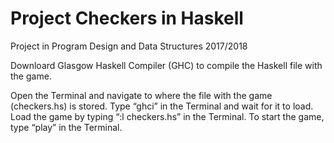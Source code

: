 # Project Checkers in Haskell

Project in Program Design and Data Structures 2017/2018

Downloard Glasgow Haskell Compiler (GHC) to compile the Haskell file with the game. 

Open the Terminal and navigate to where the file with the game (checkers.hs) is stored. Type “ghci” in the Terminal and wait for it to load. Load the game by typing “:l checkers.hs” in the Terminal. To start the game, type “play” in the Terminal.
